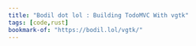 ```yaml
---
title: "Bodil dot lol : Building TodoMVC With vgtk"
tags: [code,rust]
bookmark-of: "https://bodil.lol/vgtk/"
---
```

